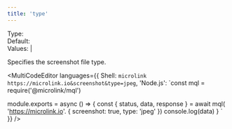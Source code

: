 ```yaml
---
title: 'type'
--- 
```


Type: <Type children='<string>'/><br/>
Default: <Type children="'png'"/><br/>
Values: <TypeContainer><Type children="'jpeg'"/> | <Type children="'png'"/></TypeContainer>

Specifies the screenshot file type.

<MultiCodeEditor languages={{
  Shell: `microlink https://microlink.io&screenshot&type=jpeg`,
  'Node.js': `const mql = require('@microlink/mql')
 
module.exports = async () => {
  const { status, data, response } = await mql(
    'https://microlink.io'. { 
      screenshot: true,
      type: 'jpeg'
  })
  console.log(data)
}
  `
  }} 
/>
